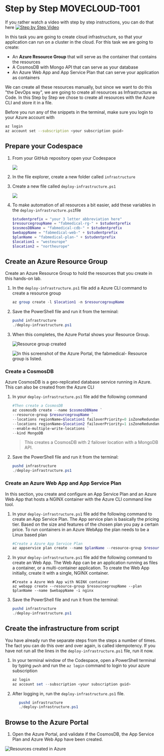 # Step by Step MOVECLOUD-T001

If you rather watch a video with step by step instructions, you can do that here
[![Step by Step Video](https://img.youtube.com/vi/4Ikw1k4Wovo/0.jpg)](https://www.youtube.com/watch?v=4Ikw1k4Wovo)

In this task you are going to create cloud infrastructure, so that your application can run on a cluster in the cloud. For this task we are going to create:

* An **Azure Resource Group** that will serve as the container that contains the resources
* A CosmosDB with Mongo API that can serve as your database
* An Azure Web App and App Service Plan that can serve your application as containers

We can create all these resources manually, but since we want to do this "the DevOps way", we are going to create all resources as Infrastructure as Code. In this Step by Step we chose to create all resources with the Azure CLI and store it in a file.

Before you run any of the snippets in the terminal, make sure you login to your Azure account with 

```bash 
az login
az account set --subscription <your subscription guid>
```

## Prepare your Codespace

1. From your GitHub repository open your Codespace

   ![](https://raw.githubusercontent.com/himanshuahlawat31/collabwork-demo/main/Assets/OpenCodeSpace.png)

2. In the file explorer, create a new folder called `infrastructure`

3. Create a new file called `deploy-infrastructure.ps1`

   ![](https://raw.githubusercontent.com/himanshuahlawat31/collabwork-demo/main/Assets/newfolderinfra.png)

4. To make automation of all resources a bit easier, add these variables in the `deploy-infrastructure.ps1`file

   ```Powershell
   $studentprefix = "your 3 letter abbreviation here"
   $resourcegroupName = "fabmedical-rg-" + $studentprefix
   $cosmosDBName = "fabmedical-cdb-" + $studentprefix
   $webappName = "fabmedical-web-" + $studentprefix
   $planName = "fabmedical-plan-" + $studentprefix
   $location1 = "westeurope"
   $location2 = "northeurope"
   ```

## Create an Azure Resource Group

Create an Azure Resource Group to hold the resources that you create in this hands-on lab. 

1. In the `deploy-infrastructure.ps1` file add a Azure CLI command to create a resource group 

   ```PowerShell
   az group create -l $location1 -n $resourcegroupName
   ```
2. Save the PowerShell file and run it from the terminal:

      ```powershell
      pushd infrastructure
      ./deploy-infrastructure.ps1
      ```

3. When this completes, the Azure Portal shows your Resource Group.

   ![Resource group created](https://raw.githubusercontent.com/himanshuahlawat31/collabwork-demo/main/Assets/2020-10-09_16-36-24.png) 

   ![In this screenshot of the Azure Portal, the fabmedical- Resource group is listed.](https://raw.githubusercontent.com/himanshuahlawat31/collabwork-demo/main/Assets/b4-image8.png)

### Create a CosmosDB

Azure CosmosDB is a geo-replicated database service running in Azure. This can also be created from the Azure CLI 

1. In your `deploy-infrastructure.ps1` file add the following command

   ```powershell
   #Then create a CosmosDB
   az cosmosdb create --name $cosmosDBName `
   --resource-group $resourcegroupName `
   --locations regionName=$location1 failoverPriority=0 isZoneRedundant=False `
   --locations regionName=$location2 failoverPriority=1 isZoneRedundant=True `
   --enable-multiple-write-locations `
   --kind MongoDB 
   ```

   > This creates a CosmosDB with 2 failover location with a MongoDB API. 

2. Save the PowerShell file and run it from the terminal:

      ```powershell
      pushd infrastructure
      ./deploy-infrastructure.ps1
      ```

### Create an Azure Web App and App Service Plan

In this section, you create and configure an App Service Plan and an Azure Web App that hosts a NGINX container with the Azure CLI command line tool.

1. In your `deploy-infrastructure.ps1` file add the following command to create an App Service Plan. The App service plan is basically the pricing tier. Based on the size and features of the chosen plan you pay a certain price. To run containers in an Azure WebApp the plan needs to be a Linux based plan

   ```powershell
   #Create a Azure App Service Plan
   az appservice plan create --name $planName --resource-group $resourcegroupName --sku S1 --is-linux
   ```

2. In your `deploy-infrastructure.ps1` file add the following command to create an Web App. The Web App can be an application running as files a container, or a multi-container application. To create the Web App initially, create it with a single, NGINX container.

   ```
   #Create a Azure Web App with NGINX container
   az webapp create --resource-group $resourcegroupName --plan $planName --name $webappName -i nginx
   ```

3. Save the PowerShell file and run it from the terminal:

      ```powershell
      pushd infrastructure
      ./deploy-infrastructure.ps1
      ```

## Create the infrastructure from script

You have already run the separate steps from the steps a number of times. The fact you can do this over and over again, is called idempotency. If you have not run all the lines in the `deploy-infrastructure.ps1` file, run it now.

1. In your terminal window of the Codespace, open a PowerShell terminal by typing `pwsh` and run the `az login` command to login to your azure subscription

   ```powershell
   az login
   az account set --subscription <your subscription guid>
   ```

2. After logging in, run the `deploy-infrastructure.ps1` file.

   ```powershell
      pushd infrastructure
      ./deploy-infrastructure.ps1
   ```

## Browse to the Azure Portal

1. Open the Azure Portal, and validate if the CosmosDB, the App Service Plan and Azure Web App have been created. 

![Resources created in Azure](https://raw.githubusercontent.com/himanshuahlawat31/collabwork-demo/main/Assets/2020-10-15-10-32-42.png)
